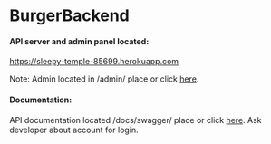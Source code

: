 # BurgerBackend
#### API server and admin panel located:

https://sleepy-temple-85699.herokuapp.com

Note: Admin located in /admin/ place or click <a href='https://sleepy-temple-85699.herokuapp.com/admin'>here</a>.
#### Documentation:

API documentation located /docs/swagger/ place or click <a href='https://sleepy-temple-85699.herokuapp.com/docs/swagger/'>here</a>. Ask developer about
 account for login.

